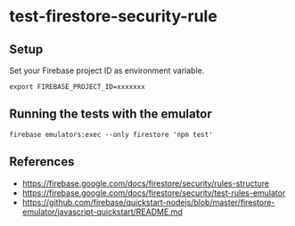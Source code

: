 # test-firestore-security-rule

## Setup

Set your Firebase project ID as environment variable.

```
export FIREBASE_PROJECT_ID=xxxxxxx
```

## Running the tests with the emulator

```
firebase emulators:exec --only firestore 'npm test'
```

## References

- https://firebase.google.com/docs/firestore/security/rules-structure
- https://firebase.google.com/docs/firestore/security/test-rules-emulator
- https://github.com/firebase/quickstart-nodejs/blob/master/firestore-emulator/javascript-quickstart/README.md
